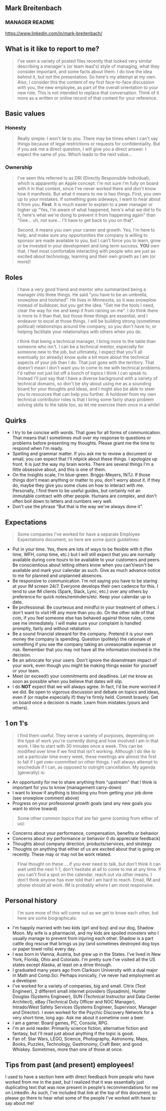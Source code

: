 ## Mark Breitenbach
### MANAGER README
https://www.linkedin.com/in/mark-breitenbach/


## What is it like to report to me?  

> I've seen a variety of posted files recently that looked very similar describing a manager's (or team lead's) style of managing, what they consider important, and some facts about them. I do love the idea behind it, but not the presentation. So here's my attempt at my own. Also, I consider this the content of my first face-to-face discussion with you, the new employee, as part of the overall orientation to your new role. This is not intended to replace that conversation. Think of it more as a written or online record of that content for your reference.  

## Basic values

### Honesty

> Really simple: I won't lie to you. There may be times when I can't say things because of legal restrictions or requests for confidentiality. But if you ask me a direct question, I will give you a direct answer. I expect the same of you. Which leads to the next value...

### Ownership

> I've seen this referred to as DRI (Directly Responsible Individual), which is apparently an Apple concept. I'm not sure I'm fully on board with it in that context, since I've never worked there and don't know how it manifests. But what it means to me is two things. First, you own up to your mistakes. If something goes sideways, I want to hear about it from you. **First**. It is much easier to explain to a peer manager or higher up "Yes, I'm aware of what happened, here's what we did to fix it, here's what we're doing to prevent it from happening again" than "Gee... uh, not sure... I'll have to get back to you on that".

> Second, it means you own your career and growth. Yes, I'm here to help, and make sure any opportunities the company is willing to sponsor are made available to you, but I can't force you to learn, grow or be invested in your development and long term success. **YOU** own that. I feel most comfortable interacting with people who are just as excited about technology, learning and their own growth as I am (or more)!

## Roles

> I have a very good friend and mentor who summarized being a manager into three things. He said "you have to be an umbrella, snowplow and toolshed". He lives in Minnesota, so it was snowplow instead of bulldozer, but you get the idea. "Get me the tools I need, clear the way for me and keep it from raining on me". I do think there is more to it than that, but those three things are essential, and I endeavor to excel at those things. I will be building strong (sometimes political) relationships around the company, so you don't have to, or helping facilitate your relationships with others when you do.

> I think that being a technical manager, I bring more to the table than someone who isn't. I can be a technical mentor, especially for someone new to the job, but ultimately, I expect that you'll all eventually (or already) know quite a bit more about the technical aspects of your job than I do. That just goes with the territory. That doesn't mean I don't want you to come to me with technical problems. I'd rather not just list off a bunch of topics I think I can speak to. Instead I'll just say that I have a diverse background with a variety of technical domains, so don't be shy about using me as a sounding board for your thoughts and ideas, and I might also be able to steer you to resources that can help you further. A holdover from my own technical contributor roles is that I bring some fairly sharp problem solving skills to the table too, so let me exercise them once in a while!

## Quirks

* I try to be concise with words. That goes for all forms of communication. That means that I sometimes mull over my response to questions or problems before presenting my thoughts. Please grant me the time to respond when I'm ready.
* Spelling and grammar matter. If you ask me to review a document or email, you can expect that I'll nitpick about these things. I apologize up front. It is just the way my brain works. There are several things I'm a little obsessive about, and this is one of them. 
* On the Insights scale, I'm blue-green. Briggs-Meyers, INTJ. If those things don't mean anything or matter to you, don't worry about it. If they do, maybe they give you some clues on how to interact with me. Personally, I find them to be useful guides, but certainly not an immutable contract with other people. Humans are complex, and don't often boil down to letters and numbers very well.
* Don't use the phrase "But that is the way we've always done it".

## Expectations

> Some companies I've worked for have a separate Employee Expectations document, so here are some quick guidelines:
* Put in your time. Yes, there are lots of ways to be flexible with it (flex time, WFH, comp time, etc.) but I will still expect that you are normally available during core hours to be available to your customers and peers. Be conscientious about letting others know when you can't/won't be available and mark your calendar as such. Give as much advance notice to me for planned and unplanned absences.
* Be responsive to communication. I'm not saying you have to be staring at your IM screen 24/7. Everyone develops their own cadence for this. I tend to use IM clients (Spark, Slack, Lync, etc.) over any others by preference for quick notes/reminders/etc. Keep your calendar up to date.
* Be professional. Be courteous and mindful in your treatment of others. I don't want to visit HR any more than you do. On the other side of that coin, if you feel someone else has behaved against those rules, come see me immediately. I will make sure your complaint is handled promptly, fairly and without retaliation.
* Be a sound financial steward for the company. Pretend it is your own money the company is spending. Question (politely) the rationale of something if you see the company taking an unreasonable expense or risk. Remember that you may not have all the information involved in the decision.
* Be an advocate for your users. Don't ignore the downstream impact of your work, even though you might be making things easier for yourself or your team.
* Meet (or exceed!) your commitments and deadlines. Let me know as soon as possible when you believe that dates will slip.
* I do **NOT** expect that we will always agree. In fact, I'd be more worried if we did. Be open to vigorous discussion and debate on topics and ideas, even if (or maybe especially if) they're firmly held. Commit bravely. Get on board once a decision is made. Learn from mistakes (yours and others). 

## 1 on 1's

> I find them useful. They serve a variety of purposes, depending on the type of work you're currently doing and how involved I am in that work. I like to start with 30 minutes once a week. This can be modified over time if we find that isn't working. Although I do like to set a particular time every week, these meetings are almost the first to fall if I get over-committed on other things. I will always attempt to reschedule if I can, as opposed to outright cancellation. My agenda (generally) is:
* An opportunity for me to share anything from "upstream" that I think is important for you to know (management carry-down)
* I want to know if anything is blocking you from getting your job done (see snowplow comment above)
* Progress on your professional growth goals (and any new goals you want to strive toward)

> Some other common topics that are fair game (coming from either of us):
* Concerns about your performance, compensation, benefits or behavior
* Concerns about my performance or behavior (I do appreciate feedback)
* Thoughts about company direction, products/services, and strategy
* Thoughts on anything that either of us are excited about that is going on recently. These may or may not be work related.

> Final thought on these ... if you ever need to talk, but don't think it can wait until the next 1-1, don't hesitate at all to come to me at any time. If you can't find a spot on the calendar, reach out via other means. I don't think anyone has ever told that I am hard to reach. Email, IM and phone should all work. IM is probably where I am most responsive.

## Personal history

> I'm sure more of this will come out as we get to know each other, but here are some biographicals:
* I'm happily married with two kids (girl and boy) and our dog, Shadow Moon. My wife is a pharmacist, and my kids are spoiled monsters who I usually manage to prevent from injuring each other. Shadow is a part cattle dog rescue that brings us joy (and sometimes destroyed dog toys or paper towel rolls) every day.
* I was born in Vienna, Austria, but grew up in the States. I've lived in New York, Florida, Ohio and Colorado. I'm pretty sure I've visited all the US states except Alaska, at least on a drive through.
* I graduated many years ago from Clarkson University with a dual major in Math and Comp.Sci. Perhaps ironically, I've never had employment as a developer.
* I've worked for a variety of companies, big and small. Citrix (Test Engineer), 2 different small internet providers (Sysadmin), Hunter Douglas (Systems Engineer), SUN (Technical Instructor and Data Center Architect), eBay (Technical Duty Officer and NOC Manager), Intrado/West Safety Services (Systems Engineer, Supervisor, Manager and Director). I even worked for the Psychic Discovery Network for a very short time, long ago. Ask me about it sometime over a beer.
* I am a gamer. Board games, PC, Console, RPG.
* I'm an avid reader. Primarily science fiction, alternative fiction and fantasy, but I'll read just about anything if the topic is good.
* Fan of: Star Wars, LEGO, Science, Photography, Astronomy, Maps, Books, Puzzles, Technology, Gastronomy, Craft Beer, and good Whiskey. Sometimes, more than one of those at once.

## Tips from past (and present) employees!

I used to have a section here with direct feedback from people who have worked from me in the past, but I realized that it was essentially just duplicating text that was now present in people's recommendations for me on LinkedIn. As such, I've included that link at the top of this document, so please go there to hear what some of the people I've worked with have to say about me!
